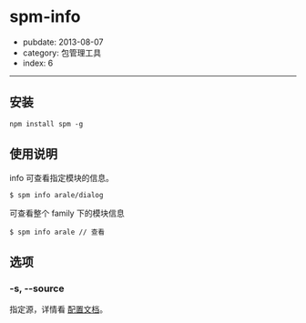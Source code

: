# spm-info

- pubdate: 2013-08-07
- category: 包管理工具
- index: 6

-----------

## 安装

```
npm install spm -g
```

## 使用说明

info 可查看指定模块的信息。

```
$ spm info arale/dialog
```

可查看整个 family 下的模块信息

```
$ spm info arale // 查看
```

## 选项

### -s, --source

指定源，详情看 [配置文档](/doc/spmrc#source)。


